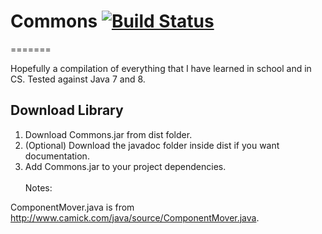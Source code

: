 # Commons [![Build Status](https://travis-ci.org/Noviv/Commons.svg?branch=master)](https://travis-ci.org/Noviv/Commons)
=======


Hopefully a compilation of everything that I have learned in school and in CS. Tested against Java 7 and 8.

## Download Library
1. Download Commons.jar from dist folder.
2. (Optional) Download the javadoc folder inside dist if you want documentation.
3. Add Commons.jar to your project dependencies.
<br><br>
Notes:

ComponentMover.java is from http://www.camick.com/java/source/ComponentMover.java.
